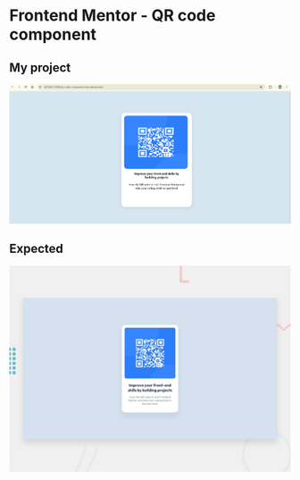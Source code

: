 # Frontend Mentor - QR code component

## My project
![Image](./finalOutput.png)

## Expected
![Design preview for the QR code component coding challenge](./preview.jpg)

